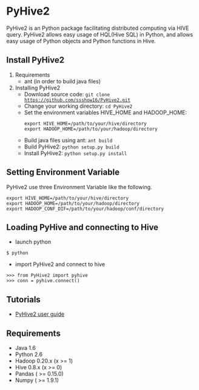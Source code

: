 PyHive2
================

  PyHive2 is an Python package facilitating distributed computing via HIVE query.
  PyHive2 allows easy usage of HQL(Hive SQL) in Python, and allows easy usage of Python objects and Python functions in Hive.

## Install PyHive2
1. Requirements
    - ant (in order to build java files)
2. Installing PyHive2
    - Download source code: <code>git clone https://github.com/ssshow16/PyHive2.git</code>
    - Change your working directory: <code>cd PyHive2</code>
    - Set the environment variables HIVE_HOME and HADOOP_HOME:
        ```
        export HIVE_HOME=/path/to/your/hive/directory
        export HADOOP_HOME=/path/to/your/hadoop/directory
        ```
    - Build java files using ant: <code>ant build</code>
    - Build PyHive2: <code>python setup.py build</code>
    - Install PyHive2: <code>python setup.py install</code>

## Setting Environment Variable
PyHive2 use three Environment Variable like the following.
```
export HIVE_HOME=/path/to/your/hive/directory
export HADOOP_HOME=/path/to/your/hadoop/directory
export HADOOP_CONF_DIF=/path/to/your/hadoop/conf/directory
```

## Loading PyHive and connecting to Hive
- launch python
```
$ python
```

- import PyHive2 and connect to hive
```
>>> from PyHive2 import pyhive
>>> conn = pyhive.connect()
```

## Tutorials
- [PyHive2 user guide](https://github.com/ssshow16/PyHive2/wiki/User-Guide)

## Requirements
- Java 1.6
- Python 2.6
- Hadoop 0.20.x (x >= 1)
- Hive 0.8.x (x >= 0)
- Pandas ( >= 0.15.0)
- Numpy ( >= 1.9.1)
